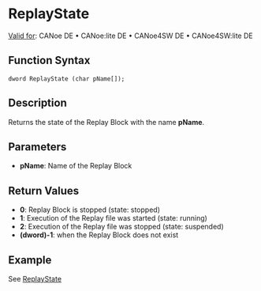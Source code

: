 # ReplayState

[Valid for](../../../Shared/FeatureAvailability.md): CANoe DE • CANoe:lite DE • CANoe4SW DE • CANoe4SW:lite DE

## Function Syntax

```
dword ReplayState (char pName[]);
```

## Description

Returns the state of the Replay Block with the name **pName**.

## Parameters

- **pName**: Name of the Replay Block

## Return Values

- **0**: Replay Block is stopped (state: stopped)
- **1**: Execution of the Replay file was started (state: running)
- **2**: Execution of the Replay file was stopped (state: suspended)
- **(dword)-1**: when the Replay Block does not exist

## Example

See [ReplayState](CAPLfunctionsExampleReplay.md)
